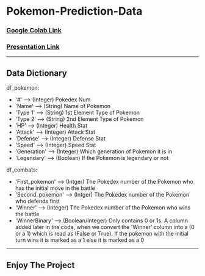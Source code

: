 # Pokemon-Prediction-Data

### [Google Colab Link](https://drive.google.com/file/d/17-XhZfBzx17Q95SJ4DGMkYjGuVWc_Gsk/view?usp=sharing)

### [Presentation Link](https://www.canva.com/design/DAGDJh8okvQ/kjFWM35OT6cwqR05IxT54w/edit?utm_content=DAGDJh8okvQ&utm_campaign=designshare&utm_medium=link2&utm_source=sharebutton)

---

## Data Dictionary
df_pokemon:
* '#' --> (Integer) Pokedex Num
* 'Name' --> (String) Name of Pokemon
* 'Type 1' --> (String) 1st Element Type of Pokemon
* 'Type 2' --> (String) 2nd Element Type of Pokemon
* 'HP' --> (Integer) Health Stat
* 'Attack' --> (Integer) Attack Stat
* 'Defense' --> (Integer) Defense Stat
* 'Speed' --> (Integer) Speed Stat
* 'Generation' --> (Integer) Which generation of Pokemon it is in
* 'Legendary' --> (Boolean) If the Pokemon is legendary or not

df_combats:
* 'First_pokemon' --> (Intger) The Pokedex number of the Pokemon who has the initial move in the battle
* 'Second_pokemon' --> (Intger) The Pokedex number of the Pokemon who defends first
* 'Winner' --> (Integer) The Pokedex number of the Pokemon who wins the battle
* 'WinnerBinary' --> (Boolean/Integer) Only contains 0 or 1s. A column added later in the code, when we convert the 'Winner' column into a (0 or a 1) which is read as (False or True). If the pokemon with the initial turn wins it is marked as a 1 else it is marked as a 0

---
## Enjoy The Project
